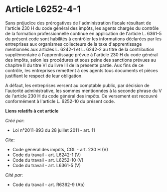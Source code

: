 # Article L6252-4-1

Sans préjudice des prérogatives de l'administration fiscale résultant de l'article 230 H du code général des impôts, les
agents chargés du contrôle de la formation professionnelle continue en application de l'article L. 6361-5 du présent code
sont habilités à contrôler les informations déclarées par les entreprises aux organismes collecteurs de la taxe
d'apprentissage mentionnés aux articles L. 6242-1 et L. 6242-2 au titre de la contribution supplémentaire à l'apprentissage
prévue à l'article 230 H du code général des impôts, selon les procédures et sous peine des sanctions prévues au chapitre II
du titre VI du livre III de la présente partie. Aux fins de ce contrôle, les entreprises remettent à ces agents tous
documents et pièces justifiant le respect de leur obligation. 

A défaut, les entreprises versent au comptable public, par décision de l'autorité administrative, les sommes mentionnées à la
seconde phrase du V de l'article 230 H du code général des impôts. Ce versement est recouvré conformément à l'article L.
6252-10 du présent code.

**Liens relatifs à cet article**

_Créé par_:

  - Loi n°2011-893 du 28 juillet 2011 - art. 11

_Cite_:

  - Code général des impôts, CGI. - art. 230 H (V)
  - Code du travail - art. L6242-1 (V)
  - Code du travail - art. L6252-10 (V)
  - Code du travail - art. L6361-5 (V)

_Cité par_:

  - Code du travail - art. R6362-9 (Ab)

